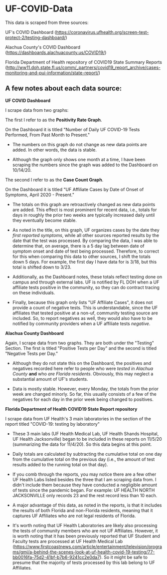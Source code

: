 # UF-COVID-Data

This data is scraped from three sources:

UF's COVID Dashboard (https://coronavirus.ufhealth.org/screen-test-protect-2/testing-dashboard/)

Alachua County's COVID Dashboard (https://dashboards.alachuacounty.us/COVID19/)

Florida Department of Health repository of COVID19 State Summary Reports (http://ww11.doh.state.fl.us/comm/_partners/covid19_report_archive/cases-monitoring-and-pui-information/state-report/)


## A few notes about each data source:

**UF COVID Dashboard**

I scrape data from two graphs:

The first I refer to as the **Positivity Rate Graph**. 

On the Dashboard it is titled "Number of Daily UF COVID-19 Tests Performed, From Past Month to Present." 
  
  - The numbers on this graph do not change as new data points are added. In other words, the data is stable.
  
  - Although the graph only shows one month at a time, I have been scraping the numbers since the graph was added to the Dashboard on 10/14/20.
  
The second I refer to as the **Case Count Graph**. 

On the Dashboard it is titled "UF Affiliate Cases by Date of Onset of Symptoms, April 2020 - Present." 

  - The totals on this graph are retroactively changed as new data points are added. This effect is most prominent for recent data, i.e., totals for days in roughly the prior two weeks are typically increased daily until they eventually become stable.
  
  - As noted in the title, on this graph, UF organizes cases by the date they *first reported symptoms*, while all other sources reported results by the date that the test was processed. By comparing the data, I was able to determine that, on average, there is a 5 day lag between date of symptom onset and date of test being processed. Therefore, to correct for this when comparing this data to other sources, I shift the totals down 5 days. For example, the first day I have data for is 3/18, but this total is shifted down to 3/23.
  
  - Additionally, as the Dashboard notes, these totals reflect testing done on campus and through external labs. UF is notified by FL DOH when a UF affiliate tests positive in the community, so they can do contract tracing on these individuals.
  
  - Finally, because this graph only lists "UF Affiliate Cases", it does not provide a count of negative tests. This is understandable, since the UF affiliates that tested positive at a non-uf, community testing source are included. So, to report negatives as well, they would also have to be notified by community providers when a UF affiliate tests *negative*.
  
**Alachua County Dashboard**

Again, I scrape data from two graphs. They are both under the "Testing" Section. The first is titled "Positive Tests per Day" and the second is titled "Negative Tests per Day."

  - Although they do not state this on the Dashboard, the positives and negatives recorded here refer to people who were *tested in Alachua County* **and** who *are Florida residents*. Obviously, this may neglect a substantial amount of UF's students.
 
  - Data is mostly stable. However, every Monday, the totals from the prior week are changed minorly. So far, this usually consists of a few of the negatives for each day in the prior week being changed to positives.

**Florida Department of Health COVID19 State Report repository**

I scrape data from UF Health's 3 main laboratories in the section of the report titled "COVID-19: testing by laboratory"
 
  - These 3 main labs (UF Health Medical Lab, UF Health Shands Hospital, UF Health Jacksonville) began to be included in these reports on 11/5/20 (summarizing the data for 11/4/20). So this data begins at this point.
  
  - Daily totals are calculated by subtracting the cumulative total on one day from the cumulative total on the previous day (i.e., the amount of test results added to the running total on that day).
  
  - If you comb through the reports, you may notice there are a few other UF Health Labs listed besides the three that I am scraping data from. I didn't include them because they have conducted a negligible amount of tests since the pandemic began. For example: UF HEALTH NORTH JACKSONVILLE only records 23 and the rest record less than 10 each.
  
  - A major advantage of this data, as noted in the reports, is that it includes the results of both Florida and non-Florida residents, meaning that it captures UF Affiliates who are not legal residents of Florida.
  
  - It's worth noting that UF Health Laboratories are likely also processing the tests of community members who are not UF Affiliates. However, it is worth noting that it has been previously reported that UF Student and Faculty tests are processed at UF Health Medical Lab (https://www.firstcoastnews.com/article/entertainment/television/programs/gmj/a-behind-the-scenes-look-at-uf-health-covid-19-testing/77-bb0016fa-75d2-41bf-b7b6-9241cc2e0da7). So it might be safe to presume that the majority of tests processed by this lab belong to UF Affiliates.
